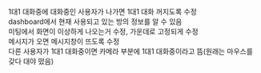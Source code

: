 1대1 대화중에 대화중인 사용자가 나가면 1대1 대화 꺼지도록 수정   
dashboard에서 현재 사용되고 있는 방의 정보를 알 수 있음   
미팅에서 화면이 이상하게 나오는거 수정, 가운데로 고정되게 수정    
메시지가 오면 메시지창이 뜨도록 수정   
다른 사용자가 1대1 대화중이면 카메라 부분에 1대1 대화중이라고 뜸(원래는 마우스를 갖다 대야 떴음)   
